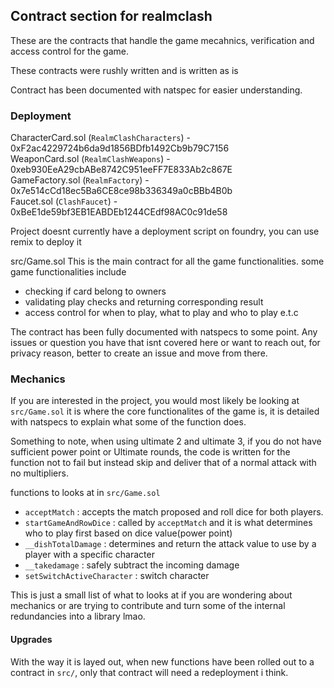 ## Contract section for realmclash

These are the contracts that handle the game mecahnics, verification and access control for the game.

These contracts were rushly written and is written as is

Contract has been documented with natspec for easier understanding.

### Deployment

CharacterCard.sol (`RealmClashCharacters`) - 0xF2ac4229724b6da9d1856BDfb1492Cb9b79C7156  
WeaponCard.sol (`RealmClashWeapons`) - 0xeb930EeA29cbABe8742C951eeFF7E833Ab2c867E  
GameFactory.sol (`RealmFactory`) - 0x7e514cCd18ec5Ba6CE8ce98b336349a0cBBb4B0b  
Faucet.sol (`ClashFaucet`) - 0xBeE1de59bf3EB1EABDEb1244CEdf98AC0c91de58

Project doesnt currently have a deployment script on foundry, you can use remix to deploy it

src/Game.sol
This is the main contract for all the game functionalities.
some game functionalities include

- checking if card belong to owners
- validating play checks and returning corresponding result
- access control for when to play, what to play and who to play e.t.c

The contract has been fully documented with natspecs to some point.
Any issues or question you have that isnt covered here or want to reach out, for privacy reason, better to create an issue and move from there.

### Mechanics

If you are interested in the project, you would most likely be looking at `src/Game.sol` it is where the core functionalites of the game is, it is detailed with natspecs to explain what some of the function does.

Something to note, when using ultimate 2 and ultimate 3, if you do not have sufficient power point or Ultimate rounds, the code is written for the function not to fail but instead skip and deliver that of a normal attack with no multipliers.

functions to looks at in `src/Game.sol`

- `acceptMatch` : accepts the match proposed and roll dice for both players.
- `startGameAndRowDice` : called by `acceptMatch` and it is what determines who to play first based on dice value(power point)
- `__dishTotalDamage` : determines and return the attack value to use by a player with a specific character
- `__takedamage` : safely subtract the incoming damage
- `setSwitchActiveCharacter` : switch character

This is just a small list of what to looks at if you are wondering about mechanics or are trying to contribute and turn some of the internal redundancies into a library lmao.

#### Upgrades

With the way it is layed out, when new functions have been rolled out to a contract in `src/`, only that contract will need a redeployment i think.
